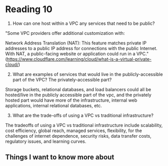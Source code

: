 # Reading 10

1. How can one host within a VPC any services that need to be public?

"Some VPC providers offer additional customization with:

Network Address Translation (NAT): This feature matches private IP addresses to a public IP address for connections with the public Internet. With NAT, a public-facing website or application could run in a VPC." (https://www.cloudflare.com/learning/cloud/what-is-a-virtual-private-cloud/)


2. What are examples of services that would live in the publicly-accessible part of the VPC? The privately-accessible part?

Storage buckets, relational databases, and load balancers could all be hosted/live in the publicly accessible part of the vpc, and the privately hosted part would have more of the infrastructure, internal web applications, internal relational databases, etc.

3. What are the trade-offs of using a VPC vs traditional infrastructure?

The tradeoffs of using a VPC vs traditional infrastructure include scalability, cost efficiency, global reach, managed services, flexibility, for the challenges of internet dependence, security risks, data transfer costs, regulatory issues, and learning curves.


## Things I want to know more about
